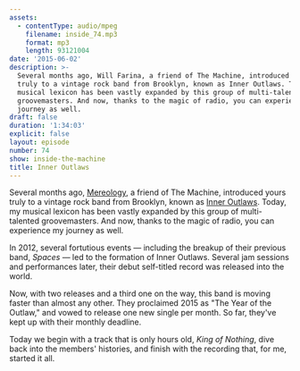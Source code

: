 ```yaml
---
assets:
  - contentType: audio/mpeg
    filename: inside_74.mp3
    format: mp3
    length: 93121004
date: '2015-06-02'
description: >-
  Several months ago, Will Farina, a friend of The Machine, introduced yours
  truly to a vintage rock band from Brooklyn, known as Inner Outlaws. Today, my
  musical lexicon has been vastly expanded by this group of multi-talented
  groovemasters. And now, thanks to the magic of radio, you can experience my
  journey as well.
draft: false
duration: '1:34:03'
explicit: false
layout: episode
number: 74
show: inside-the-machine
title: Inner Outlaws
---
```

Several months ago, [Mereology](https:///programs/inside-the-machine/43), a friend of The Machine, introduced yours truly to a vintage rock band from Brooklyn, known as [Inner Outlaws](http://inneroutlaws.com). Today, my musical lexicon has been vastly expanded by this group of multi-talented groovemasters. And now, thanks to the magic of radio, you can experience my journey as well.

In 2012, several fortutious events &mdash; including the breakup of their previous band, *Spaces* &mdash; led to the formation of Inner Outlaws. Several jam sessions and performances later, their debut self-titled record was released into the world.

Now, with two releases and a third one on the way, this band is moving faster than almost any other. They proclaimed 2015 as "The Year of the Outlaw," and vowed to release one new single per month. So far, they've kept up with their monthly deadline.

Today we begin with a track that is only hours old, *King of Nothing*, dive back into the members' histories, and finish with the recording that, for me, started it all.